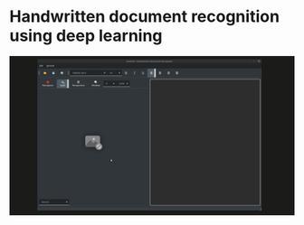# Handwritten document recognition using deep learning

<img src="https://github.com/harisreedhar/Handwritten-Document-Recognition/blob/main/preview/app_preview.gif" width="800">

